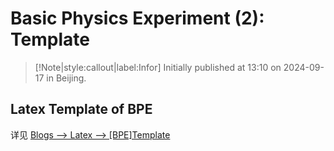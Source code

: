 # Basic Physics Experiment (2): Template

> [!Note|style:callout|label:Infor]
Initially published at 13:10 on 2024-09-17 in Beijing.


## Latex Template of BPE

详见 [Blogs --> Latex --> [BPE]Template](https://yidingg.github.io/YiDingg/#/Blogs/Mixed/Latex?id=template-of-bpe)
